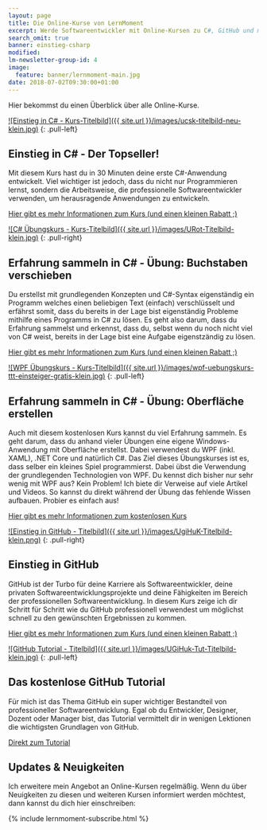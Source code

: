 ```yaml
---
layout: page
title: Die Online-Kurse von LernMoment
excerpt: Werde Softwareentwickler mit Online-Kursen zu C#, GitHub und mehr.
search_omit: true
banner: einstieg-csharp
modified:
lm-newsletter-group-id: 4
image:
  feature: banner/lernmoment-main.jpg
date: 2018-07-02T09:30:00+01:00
---
```


Hier bekommst du einen Überblick über alle Online-Kurse.

[![Einstieg in C# - Kurs-Titelbild]({{ site.url }}/images/ucsk-titelbild-neu-klein.jpg)](https://www.udemy.com/course/einstieg-in-csharp-software-programmieren-wie-ein-profi/?couponCode=CS_20-0921_LMDE)
{: .pull-left}

## Einstieg in C# - Der Topseller!

Mit diesem Kurs hast du in 30 Minuten deine erste C#-Anwendung entwickelt. Viel wichtiger ist jedoch, dass du nicht nur Programmieren lernst, sondern die Arbeitsweise, die professionelle Softwareentwickler verwenden, um herausragende Anwendungen zu entwickeln.

[Hier gibt es mehr Informationen zum Kurs (und einen kleinen Rabatt ;)](https://www.udemy.com/course/einstieg-in-csharp-software-programmieren-wie-ein-profi/?couponCode=CS_20-0921_LMDE)

[![C# Übungskurs - Kurs-Titelbild]({{ site.url }}/images/URot-Titelbild-klein.jpg)](https://www.udemy.com/course/csharp-uebungskurs-einfach-verschluesselt/?couponCode=ROT_13-0921_LMDE)
{: .pull-right}

## Erfahrung sammeln in C# - Übung: Buchstaben verschieben

Du erstellst mit grundlegenden Konzepten und C#-Syntax eigenständig ein Programm welches einen beliebigen Text (einfach) verschlüsselt und erfährst somit, dass du bereits in der Lage bist eigenständig Probleme mithilfe eines Programms in C# zu lösen. Es geht also darum, dass du Erfahrung sammelst und erkennst, dass du, selbst wenn du noch nicht viel von C# weist, bereits in der Lage bist eine Aufgabe eigenstzändig zu lösen.

[Hier gibt es mehr Informationen zum Kurs (und einen kleinen Rabatt ;)](https://www.udemy.com/course/csharp-uebungskurs-einfach-verschluesselt/?couponCode=ROT_13-0921_LMDE)

[![WPF Übungskurs - Kurs-Titelbild]({{ site.url }}/images/wpf-uebungskurs-ttt-einsteiger-gratis-klein.jpg)](/lernmail-kurse/wpf-tictactoe-fuer-einsteiger/)
{: .pull-left}

## Erfahrung sammeln in C# - Übung: Oberfläche erstellen

Auch mit diesem kostenlosen Kurs kannst du viel Erfahrung sammeln. Es geht darum, dass du anhand vieler Übungen eine eigene Windows-Anwendung mit Oberfläche erstellst. Dabei verwendest du WPF (inkl. XAML), .NET Core und natürlich C#. Das Ziel dieses Übungskurses ist es, dass selber ein kleines Spiel programmierst. Dabei übst die Verwendung der grundlegenden Technologien von WPF. Du kennst dich bisher nur sehr wenig mit WPF aus? Kein Problem! Ich biete dir Verweise auf viele Artikel und Videos. So kannst du direkt während der Übung das fehlende Wissen aufbauen. Probier es einfach aus!

[Hier gibt es mehr Informationen zum kostenlosen Kurs](/lernmail-kurse/wpf-tictactoe-fuer-einsteiger/)

[![Einstieg in GitHub - Titelbild]({{ site.url }}/images/UgiHuK-Titelbild-klein.png)](https://www.udemy.com/course/github-fuer-entwickler/?couponCode=GH_14-0121_LMDE)
{: .pull-right}

## Einstieg in GitHub

GitHub ist der Turbo für deine Karriere als Softwareentwickler, deine privaten Softwareentwicklungsprojekte und deine Fähigkeiten im Bereich der professionellen Softwareentwicklung. In diesem Kurs zeige ich dir Schritt für Schritt wie du GitHub professionell verwendest um möglichst schnell zu den gewünschten Ergebnissen zu kommen.

[Hier gibt es mehr Informationen zum Kurs (und einen kleinen Rabatt ;)](https://www.udemy.com/course/github-fuer-entwickler/?couponCode=GH_14-0121_LMDE)

[![GitHub Tutorial - Titelbild]({{ site.url }}/images/UGiHuk-Tut-Titelbild-klein.jpg)](https://www.udemy.com/github-tutorial-deutsch/)
{: .pull-left}

## Das kostenlose GitHub Tutorial

Für mich ist das Thema GitHub ein super wichtiger Bestandteil von professioneller Softwareentwicklung. Egal ob du Entwickler, Designer, Dozent oder Manager bist, das Tutorial vermittelt dir in wenigen Lektionen die wichtigsten Grundlagen von GitHub.

[Direkt zum Tutorial](https://www.udemy.com/github-tutorial-deutsch/)


## Updates & Neuigkeiten

Ich erweitere mein Angebot an Online-Kursen regelmäßig. Wenn du über Neuigkeiten zu diesen und weiteren Kursen informiert werden möchtest, dann kannst du dich hier einschreiben:

<div class="subscribe-notice">
	{% include lernmoment-subscribe.html %}
</div>

